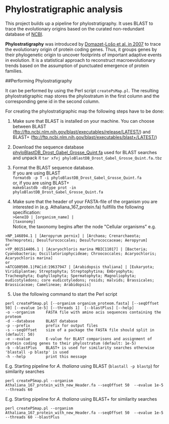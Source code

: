 Phylostratigraphic analysis
=================

This project builds up a pipeline for phylostratigraphy. It uses BLAST to trace the evolutionary origins based on the curated  non-redundant database of <a href="http://www.ncbi.nlm.nih.gov/">NCBI</a>.

__Phylostratigraphy__ was introduced by <a href="http://www.sciencedirect.com/science/article/pii/S0168952507002995">Domazet-Lo&scaron;o et al. in 2007</a> to trace the evolutionary origin of protein coding genes. Thus, it groups genes by their phylogenetic origin to uncover footprints of important adaptive events in evolution.
It is a statistical approach to reconstruct macroevolutionary trends based on the assumption of punctuated emergence of protein families.

##Performing Phylostratigraphy

It can be performed by using the Perl script `createPsMap.pl`. The resulting phylostratigraphic map stores the phylostratum in the first column and the corresponding gene id in the second column.

For creating the phylostratigraphic map the following steps have to be done:

1) Make sure that BLAST is installed on your machine. You can choose between BLAST (ftp://ftp.ncbi.nlm.nih.gov/blast/executables/release/LATEST/) and BLAST+ (ftp://ftp.ncbi.nlm.nih.gov/blast/executables/blast+/LATEST/)

2) Download the sequence database <a href="http://msbi.ipb-halle.de/download/phyloBlastDB_Drost_Gabel_Grosse_Quint.fa.tbz">phyloBlastDB_Drost_Gabel_Grosse_Quint.fa</a> used for BLAST searches and unpack it 
`tar xfvj phyloBlastDB_Drost_Gabel_Grosse_Quint.fa.tbz`

3) Format the BLAST sequence database.<br />
If you are using BLAST<br />
`formatdb -p T -i phyloBlastDB_Drost_Gabel_Grosse_Quint.fa`<br />
or, if you are using BLAST+<br />
`makeblastdb -dbtype prot -in phyloBlastDB_Drost_Gabel_Grosse_Quint.fa`<br />

4) Make sure that the header of your FASTA-file of the organism you are interested in (e.g. Athaliana_167_protein.fa) fullfills the following specification:<br />
<code>>GeneID | [organism_name] | [taxonomy]</code><br />
Notice, the taxonomy begins after the node "Cellular organisms" e.g.
```{terminal}
>NP_146894.1 | [Aeropyrum pernix] | [Archaea; Crenarchaeota; Thermoprotei; Desulfurococcales; Desulfurococcaceae; Aeropyrum]
or
>YP_001514406.1 | [Acaryochloris marina MBIC11017] | [Bacteria; Cyanobacteria; Oscillatoriophycideae; Chroococcales; Acaryochloris; Acaryochloris marina]
or
>ATCG00500.1|PACid:19637947 | [Arabidopsis thaliana] | [Eukaryota; Viridiplantae; Streptophyta; Streptophytina; Embryophyta; Tracheophyta; Euphyllophyta; Spermatophyta; Magnoliophyta; eudicotyledons; core eudicotyledons; rosids; malvids; Brassicales; Brassicaceae; Camelineae; Arabidopsis]
```

5) Use the following command to start the Perl script<br />
```terminal
perl createPSmap.pl [--organism organism_proteom.fasta] [--seqOffset 50] [--evalue 1e-5] [--threads 1]  [--blastPlus] [--help]
-o --organism     FASTA file with amino acis sequences containing the proteom
-d --database     BLAST database
-p --prefix       prefix for output files 
-s --seqOffset    size of a package the FASTA file should split in (default: 50)
-e --evalue       E-value for BLAST comparisons and assignment of protein coding genes to their phylostratum (default: 1e-5)
-b --blastPlus    BLAST+ is used for similarity searches otherwise 'blastall -p blastp' is used
-h --help         print this message
```
E.g. Starting pipeline for *A. thaliana* using BLAST (`blastall -p blastp`) for similarity searches<br />
```terminal
perl createPSmap.pl --organism Athaliana_167_protein_with_new_Header.fa --seqOffset 50  --evalue 1e-5 --threads 60
```
E.g. Starting pipeline for *A. thaliana* using BLAST+ for similarity searches<br />
```terminal
perl createPSmap.pl --organism Athaliana_167_protein_with_new_Header.fa --seqOffset 50  --evalue 1e-5 --threads 60 --blastPlus
```